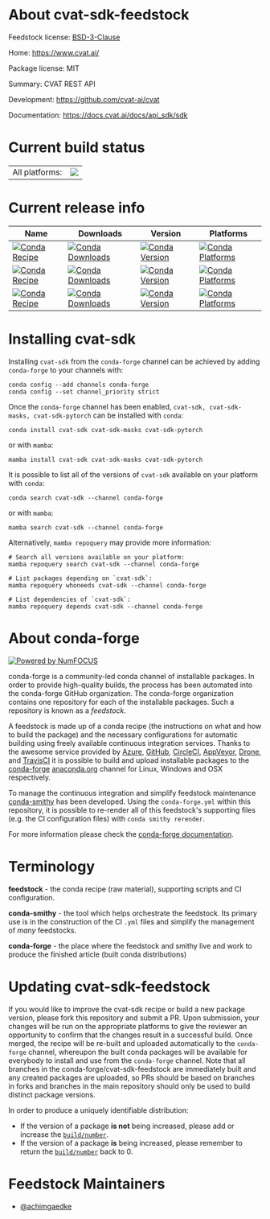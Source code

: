 About cvat-sdk-feedstock
========================

Feedstock license: [BSD-3-Clause](https://github.com/conda-forge/cvat-sdk-feedstock/blob/main/LICENSE.txt)

Home: https://www.cvat.ai/

Package license: MIT

Summary: CVAT REST API

Development: https://github.com/cvat-ai/cvat

Documentation: https://docs.cvat.ai/docs/api_sdk/sdk

Current build status
====================


<table><tr><td>All platforms:</td>
    <td>
      <a href="https://dev.azure.com/conda-forge/feedstock-builds/_build/latest?definitionId=24586&branchName=main">
        <img src="https://dev.azure.com/conda-forge/feedstock-builds/_apis/build/status/cvat-sdk-feedstock?branchName=main">
      </a>
    </td>
  </tr>
</table>

Current release info
====================

| Name | Downloads | Version | Platforms |
| --- | --- | --- | --- |
| [![Conda Recipe](https://img.shields.io/badge/recipe-cvat--sdk-green.svg)](https://anaconda.org/conda-forge/cvat-sdk) | [![Conda Downloads](https://img.shields.io/conda/dn/conda-forge/cvat-sdk.svg)](https://anaconda.org/conda-forge/cvat-sdk) | [![Conda Version](https://img.shields.io/conda/vn/conda-forge/cvat-sdk.svg)](https://anaconda.org/conda-forge/cvat-sdk) | [![Conda Platforms](https://img.shields.io/conda/pn/conda-forge/cvat-sdk.svg)](https://anaconda.org/conda-forge/cvat-sdk) |
| [![Conda Recipe](https://img.shields.io/badge/recipe-cvat--sdk--masks-green.svg)](https://anaconda.org/conda-forge/cvat-sdk-masks) | [![Conda Downloads](https://img.shields.io/conda/dn/conda-forge/cvat-sdk-masks.svg)](https://anaconda.org/conda-forge/cvat-sdk-masks) | [![Conda Version](https://img.shields.io/conda/vn/conda-forge/cvat-sdk-masks.svg)](https://anaconda.org/conda-forge/cvat-sdk-masks) | [![Conda Platforms](https://img.shields.io/conda/pn/conda-forge/cvat-sdk-masks.svg)](https://anaconda.org/conda-forge/cvat-sdk-masks) |
| [![Conda Recipe](https://img.shields.io/badge/recipe-cvat--sdk--pytorch-green.svg)](https://anaconda.org/conda-forge/cvat-sdk-pytorch) | [![Conda Downloads](https://img.shields.io/conda/dn/conda-forge/cvat-sdk-pytorch.svg)](https://anaconda.org/conda-forge/cvat-sdk-pytorch) | [![Conda Version](https://img.shields.io/conda/vn/conda-forge/cvat-sdk-pytorch.svg)](https://anaconda.org/conda-forge/cvat-sdk-pytorch) | [![Conda Platforms](https://img.shields.io/conda/pn/conda-forge/cvat-sdk-pytorch.svg)](https://anaconda.org/conda-forge/cvat-sdk-pytorch) |

Installing cvat-sdk
===================

Installing `cvat-sdk` from the `conda-forge` channel can be achieved by adding `conda-forge` to your channels with:

```
conda config --add channels conda-forge
conda config --set channel_priority strict
```

Once the `conda-forge` channel has been enabled, `cvat-sdk, cvat-sdk-masks, cvat-sdk-pytorch` can be installed with `conda`:

```
conda install cvat-sdk cvat-sdk-masks cvat-sdk-pytorch
```

or with `mamba`:

```
mamba install cvat-sdk cvat-sdk-masks cvat-sdk-pytorch
```

It is possible to list all of the versions of `cvat-sdk` available on your platform with `conda`:

```
conda search cvat-sdk --channel conda-forge
```

or with `mamba`:

```
mamba search cvat-sdk --channel conda-forge
```

Alternatively, `mamba repoquery` may provide more information:

```
# Search all versions available on your platform:
mamba repoquery search cvat-sdk --channel conda-forge

# List packages depending on `cvat-sdk`:
mamba repoquery whoneeds cvat-sdk --channel conda-forge

# List dependencies of `cvat-sdk`:
mamba repoquery depends cvat-sdk --channel conda-forge
```


About conda-forge
=================

[![Powered by
NumFOCUS](https://img.shields.io/badge/powered%20by-NumFOCUS-orange.svg?style=flat&colorA=E1523D&colorB=007D8A)](https://numfocus.org)

conda-forge is a community-led conda channel of installable packages.
In order to provide high-quality builds, the process has been automated into the
conda-forge GitHub organization. The conda-forge organization contains one repository
for each of the installable packages. Such a repository is known as a *feedstock*.

A feedstock is made up of a conda recipe (the instructions on what and how to build
the package) and the necessary configurations for automatic building using freely
available continuous integration services. Thanks to the awesome service provided by
[Azure](https://azure.microsoft.com/en-us/services/devops/), [GitHub](https://github.com/),
[CircleCI](https://circleci.com/), [AppVeyor](https://www.appveyor.com/),
[Drone](https://cloud.drone.io/welcome), and [TravisCI](https://travis-ci.com/)
it is possible to build and upload installable packages to the
[conda-forge](https://anaconda.org/conda-forge) [anaconda.org](https://anaconda.org/)
channel for Linux, Windows and OSX respectively.

To manage the continuous integration and simplify feedstock maintenance
[conda-smithy](https://github.com/conda-forge/conda-smithy) has been developed.
Using the ``conda-forge.yml`` within this repository, it is possible to re-render all of
this feedstock's supporting files (e.g. the CI configuration files) with ``conda smithy rerender``.

For more information please check the [conda-forge documentation](https://conda-forge.org/docs/).

Terminology
===========

**feedstock** - the conda recipe (raw material), supporting scripts and CI configuration.

**conda-smithy** - the tool which helps orchestrate the feedstock.
                   Its primary use is in the construction of the CI ``.yml`` files
                   and simplify the management of *many* feedstocks.

**conda-forge** - the place where the feedstock and smithy live and work to
                  produce the finished article (built conda distributions)


Updating cvat-sdk-feedstock
===========================

If you would like to improve the cvat-sdk recipe or build a new
package version, please fork this repository and submit a PR. Upon submission,
your changes will be run on the appropriate platforms to give the reviewer an
opportunity to confirm that the changes result in a successful build. Once
merged, the recipe will be re-built and uploaded automatically to the
`conda-forge` channel, whereupon the built conda packages will be available for
everybody to install and use from the `conda-forge` channel.
Note that all branches in the conda-forge/cvat-sdk-feedstock are
immediately built and any created packages are uploaded, so PRs should be based
on branches in forks and branches in the main repository should only be used to
build distinct package versions.

In order to produce a uniquely identifiable distribution:
 * If the version of a package **is not** being increased, please add or increase
   the [``build/number``](https://docs.conda.io/projects/conda-build/en/latest/resources/define-metadata.html#build-number-and-string).
 * If the version of a package **is** being increased, please remember to return
   the [``build/number``](https://docs.conda.io/projects/conda-build/en/latest/resources/define-metadata.html#build-number-and-string)
   back to 0.

Feedstock Maintainers
=====================

* [@achimgaedke](https://github.com/achimgaedke/)


<!-- dummy commit to enable rerendering -->

